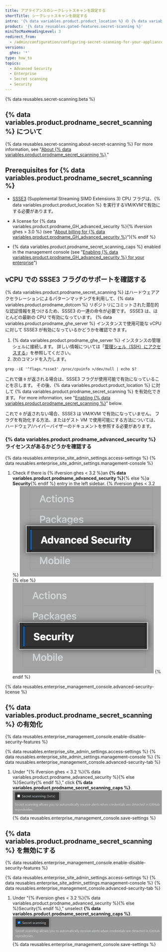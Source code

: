 ```yaml
---
title: アプライアンスのシークレットスキャンを設定する
shortTitle: シークレットスキャンを設定する
intro: '{% data variables.product.product_location %} の {% data variables.product.prodname_secret_scanning %} を有効化、設定、無効化できます。 {% data variables.product.prodname_secret_scanning_caps %} を使用すると、ユーザはコードをスキャンして、誤ってコミットされたシークレットを探すことができます。'
product: '{% data reusables.gated-features.secret-scanning %}'
miniTocMaxHeadingLevel: 3
redirect_from:
  - /admin/configuration/configuring-secret-scanning-for-your-appliance
versions:
  ghes: '*'
type: how_to
topics:
  - Advanced Security
  - Enterprise
  - Secret scanning
  - Security
---
```


{% data reusables.secret-scanning.beta %}

## {% data variables.product.prodname_secret_scanning %} について

{% data reusables.secret-scanning.about-secret-scanning %} For more information, see "[About {% data variables.product.prodname_secret_scanning %}](/github/administering-a-repository/about-secret-scanning)."

## Prerequisites for {% data variables.product.prodname_secret_scanning %}


- [SSSE3](https://www.intel.com/content/dam/www/public/us/en/documents/manuals/64-ia-32-architectures-optimization-manual.pdf#G3.1106470) (Supplemental Streaming SIMD Extensions 3) CPU フラグは、{% data variables.product.product_location %} を実行するVM/KVMで有効にする必要があります。

- A license for {% data variables.product.prodname_GH_advanced_security %}{% ifversion ghes > 3.0 %} (see "[About billing for {% data variables.product.prodname_GH_advanced_security %}](/billing/managing-billing-for-github-advanced-security/about-billing-for-github-advanced-security)"){% endif %}

- {% data variables.product.prodname_secret_scanning_caps %} enabled in the management console (see "[Enabling {% data variables.product.prodname_GH_advanced_security %} for your enterprise](/admin/advanced-security/enabling-github-advanced-security-for-your-enterprise)")

## vCPU での SSSE3 フラグのサポートを確認する

{% data variables.product.prodname_secret_scanning %} はハードウェアアクセラレーションによるパターンマッチングを利用して、{% data variables.product.prodname_dotcom %} リポジトリにコミットされた潜在的な認証情報を見つけるため、SSSE3 の一連の命令が必要です。 SSSE3 は、ほとんどの最新の CPU で有効になっています。 {% data variables.product.prodname_ghe_server %} インスタンスで使用可能な vCPU に対して SSSE3 が有効になっているかどうかを確認できます。

1. {% data variables.product.prodname_ghe_server %} インスタンスの管理シェルに接続します。 詳しい情報については「[管理シェル（SSH）にアクセスする](/admin/configuration/accessing-the-administrative-shell-ssh)」を参照してください。
2. 次のコマンドを入力します。

```shell
grep -iE '^flags.*ssse3' /proc/cpuinfo >/dev/null | echo $?
```

これで値 `0` が返される場合は、SSSE3 フラグが使用可能で有効になっていることを示します。 その後、{% data variables.product.product_location %} に対して {% data variables.product.prodname_secret_scanning %} を有効化できます。 For more information, see "[Enabling {% data variables.product.prodname_secret_scanning %}](#enabling-secret-scanning)" below.

これで `0` が返されない場合、SSSE3 は VM/KVM で有効になっていません。 フラグを有効化する方法、またはゲスト VM で使用可能にする方法については、ハードウェア/ハイパーバイザーのドキュメントを参照する必要があります。

### {% data variables.product.prodname_advanced_security %} ライセンスがあるかどうかを確認する

{% data reusables.enterprise_site_admin_settings.access-settings %}
{% data reusables.enterprise_site_admin_settings.management-console %}
1. Check if there is {% ifversion ghes < 3.2 %}an **{% data variables.product.prodname_advanced_security %}**{% else %}a **Security**{% endif %} entry in the left sidebar.
{% ifversion ghes < 3.2 %}
   ![[Advanced Security] サイドバー](/assets/images/enterprise/management-console/sidebar-advanced-security.png)
{% else %}
   ![Security sidebar](/assets/images/enterprise/3.2/management-console/sidebar-security.png)
{% endif %}

{% data reusables.enterprise_management_console.advanced-security-license %}

## {% data variables.product.prodname_secret_scanning %} の有効化

{% data reusables.enterprise_management_console.enable-disable-security-features %}

{% data reusables.enterprise_site_admin_settings.access-settings %}
{% data reusables.enterprise_site_admin_settings.management-console %}
{% data reusables.enterprise_management_console.advanced-security-tab %}
1. Under "{% ifversion ghes < 3.2 %}{% data variables.product.prodname_advanced_security %}{% else %}Security{% endif %}," click **{% data variables.product.prodname_secret_scanning_caps %}**. ![{% data variables.product.prodname_secret_scanning %} を有効化または無効化するチェックボックス](/assets/images/enterprise/management-console/enable-secret-scanning-checkbox.png)
{% data reusables.enterprise_management_console.save-settings %}

## {% data variables.product.prodname_secret_scanning %} を無効にする

{% data reusables.enterprise_management_console.enable-disable-security-features %}

{% data reusables.enterprise_site_admin_settings.access-settings %}
{% data reusables.enterprise_site_admin_settings.management-console %}
{% data reusables.enterprise_management_console.advanced-security-tab %}
1. Under "{% ifversion ghes < 3.2 %}{% data variables.product.prodname_advanced_security %}{% else %}Security{% endif %}," unselect **{% data variables.product.prodname_secret_scanning_caps %}**. ![{% data variables.product.prodname_secret_scanning %} を有効化または無効化するチェックボックス](/assets/images/enterprise/management-console/secret-scanning-disable.png)
{% data reusables.enterprise_management_console.save-settings %}
